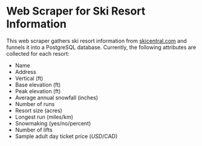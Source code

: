# Web Scraper for Ski Resort Information
This web scraper gathers ski resort information from [skicentral.com](skicentral.com) and funnels it into a PostgreSQL database. Currently, the following attributes are collected for each resort: 
  * Name
  * Address
  * Vertical (ft)
  * Base elevation (ft)
  * Peak elevation (ft)
  * Average annual snowfall (inches)
  * Number of runs 
  * Resort size (acres)
  * Longest run (miles/km)
  * Snowmaking (yes/no/percent)
  * Number of lifts
  * Sample adult day ticket price ($USD/$CAD)
